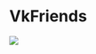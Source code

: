 # VkFriends

[![](http://img.youtube.com/vi/EGMMUU2Ncy4/mqdefault.jpg)](https://youtu.be/EGMMUU2Ncy4)